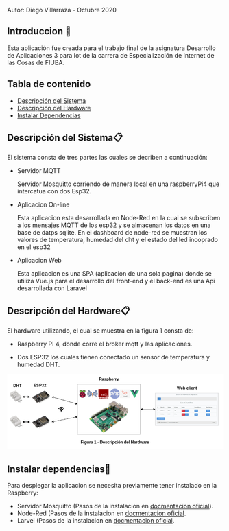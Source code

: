 Autor: Diego Villarraza - Octubre 2020
## Introduccion 🚀

Esta aplicación fue creada para el trabajo final de la asignatura Desarrollo de Aplicaciones 3 para Iot de la carrera de Especialización de Internet de las Cosas de FIUBA.

## 
## Tabla de contenido
* [Descripción del Sistema](#descripción-del-sistema)
* [Descripción del Hardware](#descripcion-del-hardware)
* [Instalar Dependencias](#instalar-dependencias)

## 
## Descripción del Sistema📋
El sistema consta de tres partes las cuales se decriben a continuación:

 * Servidor MQTT

    Servidor Mosquitto corriendo de manera local en una raspberryPi4 que intercatua con dos Esp32.

 * Aplicacion On-line
 
    Esta aplicacion esta desarrollada en Node-Red en la cual se subscriben a los mensajes MQTT de los esp32 y se almacenan los datos en una base de datps sqlite. En el dashboard de node-red se muestran los valores de temperatura, humedad del dht y el estado del led incoprado en el esp32

 * Aplicacion Web

    Esta aplicacion es una SPA (aplicacion de una sola pagina) donde se utiliza Vue.js para el desarrollo del front-end y el back-end es una Api desarrollada con Laravel

## 
## Descripción del Hardware📋
El hardware utilizando, el cual se muestra en la figura 1 consta de: 

 - Raspberry PI 4, donde corre el broker mqtt y las aplicaciones.

 - Dos ESP32 los cuales tienen conectado un sensor de temperatura y humedad DHT.


 ![arquitectura](Doc/DDA_Hardware.png)

## 
## Instalar dependencias🔧
Para desplegar la aplicacion se necesita previamente tener instalado en la Raspberry:
* Servidor Mosquitto (Pasos de la instalacion en [docmentacion oficial](https://mosquitto.org/download/)).
* Node-Red (Pasos de la instalacion en [docmentacion oficial](https://nodered.org/docs/getting-started/local).
* Larvel (Pasos de la instalacion en [docmentacion oficial](https://laravel.com/docs/8.x).


